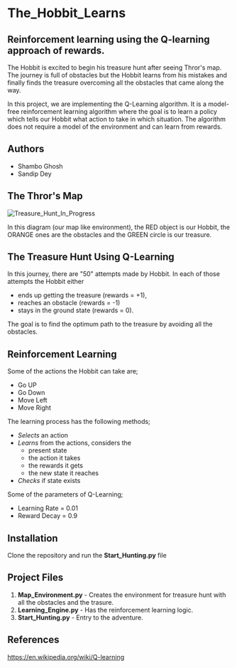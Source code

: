 # The_Hobbit_Learns
## Reinforcement learning using the Q-learning approach of rewards.

The Hobbit is excited to begin his treasure hunt after seeing Thror's map. The journey is full of obstacles but the Hobbit learns from his mistakes and finally finds the treasure overcoming all the obstacles that came along the way.

In this project, we are implementing the Q-Learning algorithm. It is a model-free reinforcement learning algorithm where the goal is to learn a policy which tells our Hobbit what action to take in which situation. The algorithm does not require a model of the environment and can learn from rewards.

## Authors
* Shambo Ghosh
* Sandip Dey

## The Thror's Map

![Treasure_Hunt_In_Progress](https://user-images.githubusercontent.com/35944630/57576577-53813000-7428-11e9-9973-9e3a1da330ed.png)


In this diagram (our map like environment), the RED object is our Hobbit, the ORANGE ones are the obstacles and the GREEN circle is our treasure.

## The Treasure Hunt Using Q-Learning 

In this journey, there are "50" attempts made by Hobbit. 
In each of those attempts the Hobbit either 
* ends up getting the treasure (rewards = +1), 
* reaches an obstacle (rewards = -1) 
* stays in the ground state (rewards = 0). 

The goal is to find the optimum path to the treasure by avoiding all the obstacles.

## Reinforcement Learning

Some of the actions the Hobbit can take are;

* Go UP
* Go Down
* Move Left
* Move Right

The learning process has the following methods; 

* *Selects* an action
* *Learns* from the actions, considers the 
  * present state
  * the action it takes
  * the rewards it gets 
  * the new state it reaches
* *Checks* if state exists 


Some of the parameters of Q-Learning;

* Learning Rate = 0.01 
* Reward Decay = 0.9 

## Installation

Clone the repository and run the **Start_Hunting.py** file

## Project Files

1. **Map_Environment.py** - Creates the environment for treasure hunt with all the obstacles and the trasure.
2. **Learning_Engine.py** - Has the reinforcement learning logic.
3. **Start_Hunting.py** - Entry to the adventure.

## References

https://en.wikipedia.org/wiki/Q-learning
